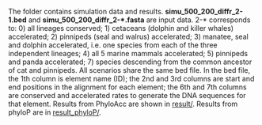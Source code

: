 The folder contains simulation data and results. **simu_500_200_diffr_2-1.bed** and **simu_500_200_diffr_2-\*.fasta** are input data. 2-* corresponds to: 0) all lineages conserved; 1) cetaceans (dolphin and killer whales) accelerated; 2) pinnipeds (seal and walrus) accelerated; 3) manatee, seal and dolphin accelerated, i.e. one species from each of the three independent lineages; 4) all 5 marine mammals accelerated; 5) pinnipeds and panda accelerated; 7) species descending from the common ancestor of cat and pinnipeds. All scenarios share the same bed file.
In the bed file, the 1th column is element name (ID); the 2nd and 3rd columns are start and end positions in the alignment for each element; the 6th and 7th columns are conserved and accelerated rates to generate the DNA sequences for that element. 
Results from PhyloAcc are shown in [result/](https://github.com/xyz111131/PhyloAcc/tree/master/Simulation_mammal/result). Results from phyloP are in  [result_phyloP/](https://github.com/xyz111131/PhyloAcc/tree/master/Simulation_mammal/result_phyloP).
